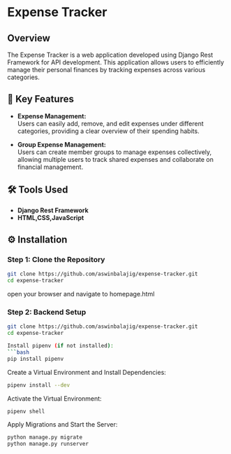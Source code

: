 # Expense Tracker

## Overview
The Expense Tracker is a web application developed using Django Rest Framework for API development. This application allows users to efficiently manage their personal finances by tracking expenses across various categories.

## 🚀 Key Features
- **Expense Management:**  
  Users can easily add, remove, and edit expenses under different categories, providing a clear overview of their spending habits.
  
- **Group Expense Management:**  
  Users can create member groups to manage expenses collectively, allowing multiple users to track shared expenses and collaborate on financial management.

## 🛠️ Tools Used
- **Django Rest Framework**
- **HTML,CSS,JavaScript**
## ⚙️ Installation

### Step 1: Clone the Repository
```bash
git clone https://github.com/aswinbalajig/expense-tracker.git
cd expense-tracker
```
open your browser and navigate to homepage.html

### Step 2: Backend Setup
```bash
git clone https://github.com/aswinbalajig/expense-tracker.git
cd expense-tracker

Install pipenv (if not installed):
```bash
pip install pipenv
```
Create a Virtual Environment and Install Dependencies:
```bash
pipenv install --dev
```
Activate the Virtual Environment:
```bash
pipenv shell
```
Apply Migrations and Start the Server:
```bash
python manage.py migrate
python manage.py runserver
```
